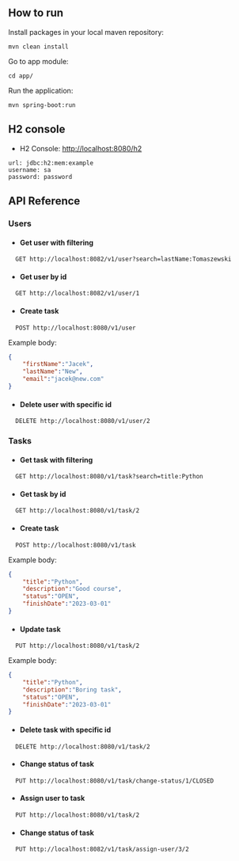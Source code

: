 ## How to run

Install packages in your local maven repository:

```
mvn clean install
```

Go to app module:

```
cd app/
```

Run the application:

```
mvn spring-boot:run
```

## H2 console

- H2 Console: [http://localhost:8080/h2](http://localhost:8080/h2)

```
url: jdbc:h2:mem:example
username: sa
password: password
```


## API Reference

### Users

- #### Get user with filtering

```http
  GET http://localhost:8082/v1/user?search=lastName:Tomaszewski
```


- #### Get user by id

```http
  GET http://localhost:8082/v1/user/1
```



- #### Create task

```http
  POST http://localhost:8080/v1/user
```
Example body:
```json
{
    "firstName":"Jacek",
    "lastName":"New",
    "email":"jacek@new.com"
}
```  

- #### Delete user with specific id

```http
  DELETE http://localhost:8080/v1/user/2
```


### Tasks

- #### Get task with filtering

```http
  GET http://localhost:8080/v1/task?search=title:Python
```

- #### Get task by id

```http
  GET http://localhost:8080/v1/task/2
```

- #### Create task

```http
  POST http://localhost:8080/v1/task
```
Example body:
```json
{
    "title":"Python",
    "description":"Good course",
    "status":"OPEN",
    "finishDate":"2023-03-01"
}
``` 


- #### Update task

```http
  PUT http://localhost:8080/v1/task/2
```
Example body:
```json
{
    "title":"Python",
    "description":"Boring task",
    "status":"OPEN",
    "finishDate":"2023-03-01"
}
``` 

- #### Delete task with specific id

```http
  DELETE http://localhost:8080/v1/task/2
```

- #### Change status of task
```http
  PUT http://localhost:8080/v1/task/change-status/1/CLOSED
```


- #### Assign user to task

```http
  PUT http://localhost:8080/v1/task/2
```

- #### Change status of task
```http
  PUT http://localhost:8082/v1/task/assign-user/3/2
```